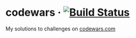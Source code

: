 # codewars  &middot; [![Build Status](https://travis-ci.org/hofiorg/codewars.svg?branch=master)](https://travis-ci.org/hofiorg/codewars)

My solutions to challenges on [codewars.com](http://codewars.com)

